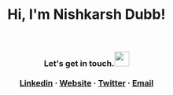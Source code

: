 <h1 align="center"> Hi, I'm Nishkarsh Dubb!</h1>
<br>
<h3 Hi! My name is Nishkarsh Dubb, and I am a Software Engineering student at Mohawk College. I am currently enrolled in the Computer Systems Technology- Software Development (559) program (4th Semester).
<br>
<div align="center"> Let's get in touch.<img src="https://media.giphy.com/media/WUlplcMpOCEmTGBtBW/giphy.gif" width="30"> </div>
  
  <br />
  <div align="center">
    <a href="https://www.linkedin.com/in/nishkarsh-dubb/" target="_blank">Linkedin</a>
    ·
    <a href="https://nishkarsh01.github.io/nishkarshdubb-portfoliowebsite3/" target="_blank">Website</a>
    ·
    <a href="https://twitter.com/DubbNishkarsh" target="_blank">Twitter</a>
    ·
    <a href="mailto:nishdubb11@gmail.com" target="_blank">Email</a>
  </div>
    
</h3>

  

  


